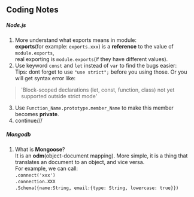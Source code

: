 Coding Notes
------
##### Node.js
1. More understand what exports means in module:  
**exports**(for example: `exports.xxx`) is a **reference** to the value of `module.exports`</b>,  
real exporting is `module.exports`(if they have different values).
2. Use keyword `const` and `let` instead of `var` to find the bugs easier:  
Tips: dont forget to use `"use strict";` before you using those. Or you will get syntax error like:   
> 'Block-scoped declarations (let, const, function, class) not yet supported outside strict mode'
3. Use `Function_Name.prototype.member_Name` to make this member becomes **private**.
4. continue///

##### Mongodb
1. What is **Mongoose**?  
It is an **odm**(object-document mapping). More simple, it is a thing that translates an document to an object, and vice versa.  
For example, we can call:  
`.connect('xxx')`  
`.connection.XXX`  
`.Schema({name:String, email:{type: String, lowercase: true}})`



